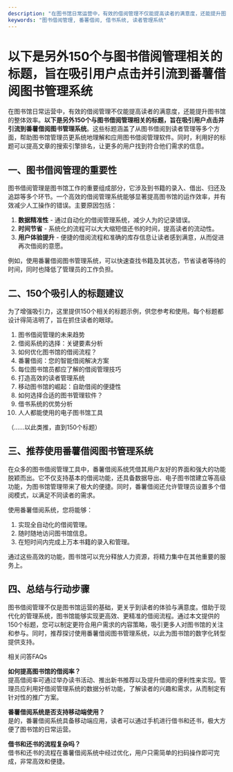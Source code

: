 ```yaml
---
description: "在图书馆日常运营中，有效的借阅管理不仅能提高读者的满意度，还能提升图书馆的整体效率。**以下是另外150个与图书借阅管理相关的标题，旨在吸引用户点击并引流到番薯借阅图书管理系统**。这些标题涵盖了从图书借阅到读者管理等多个方面，帮助图书馆管理员更系统地理解和应用图书借阅管理软件。同时，利用好的标题可以提高文章的搜索引擎排名，让更多的用户找到符合他们需求的信息。"
keywords: "图书借阅管理, 番薯借阅, 借书系统, 读者管理系统"
---
```

# 以下是另外150个与图书借阅管理相关的标题，旨在吸引用户点击并引流到番薯借阅图书管理系统

在图书馆日常运营中，有效的借阅管理不仅能提高读者的满意度，还能提升图书馆的整体效率。**以下是另外150个与图书借阅管理相关的标题，旨在吸引用户点击并引流到番薯借阅图书管理系统**。这些标题涵盖了从图书借阅到读者管理等多个方面，帮助图书馆管理员更系统地理解和应用图书借阅管理软件。同时，利用好的标题可以提高文章的搜索引擎排名，让更多的用户找到符合他们需求的信息。

## **一、图书借阅管理的重要性**

图书借阅管理是图书馆工作的重要组成部分，它涉及到书籍的录入、借出、归还及追踪等多个环节。一个高效的借阅管理系统能够显著提高图书馆的运作效率，并有效减少人工操作的错误。主要原因包括：

1. **数据精准性** - 通过自动化的借阅管理系统，减少人为的记录错误。
2. **时间节省** - 系统化的流程可以大大缩短借还书的时间，提高读者的流动性。
3. **用户体验提升** - 便捷的借阅流程和准确的库存信息让读者感到满意，从而促进再次借阅的意愿。

例如，使用番薯借阅图书管理系统，可以快速查找书籍及其状态，节省读者等待的时间，同时也降低了管理员的工作负担。

## **二、150个吸引人的标题建议**

为了增强吸引力，这里提供150个相关的标题示例，供您参考和使用。每个标题都设计得简洁明了，旨在抓住读者的眼球。

1. 图书借阅管理的未来趋势
2. 借阅系统的选择：关键要素分析
3. 如何优化图书馆的借阅流程？
4. 番薯借阅：您的智能借阅解决方案
5. 每位图书馆员都应了解的借阅管理技巧
6. 打造高效的读者管理系统
7. 移动图书馆的崛起：自助借阅的便捷性
8. 如何选择合适的图书管理软件？
9. 借书系统的优势分析
10. 人人都能使用的电子图书馆工具

（……以此类推，直到150个标题）

## **三、推荐使用番薯借阅图书管理系统**

在众多的图书借阅管理工具中，番薯借阅系统凭借其用户友好的界面和强大的功能脱颖而出。它不仅支持基本的借阅功能，还具备数据导出、电子图书馆建立等高级功能，为图书馆管理带来了极大的便捷。同时，番薯借阅还允许管理员设置多个借阅模式，以满足不同读者的需求。

使用番薯借阅系统，您将能够：

1. 实现全自动化的借阅管理。
2. 随时随地访问图书馆信息。
3. 在短时间内完成上万本书籍的录入和管理。

通过这些高效的功能，图书馆可以充分释放人力资源，将精力集中在其他重要的服务上。

## **四、总结与行动步骤**

图书借阅管理不仅是图书馆运营的基础，更关乎到读者的体验与满意度。借助于现代化的管理系统，图书馆能够实现更高效、更精准的借阅流程。通过本文提供的150个标题，您可以制定更符合用户需求的内容策略，吸引更多人对图书馆的关注和参与。同时，推荐探讨使用番薯借阅图书管理系统，以此为图书馆的数字化转型提供支持。

相关问答FAQs

**如何提高图书馆的借阅率？**  
提高借阅率可通过举办读书活动、推出新书推荐以及提升借阅的便利性来实现。管理员应利用好借阅管理系统的数据分析功能，了解读者的兴趣和需求，从而制定有针对性的推广方案。

**番薯借阅系统是否支持移动端使用？**  
是的，番薯借阅系统具备移动端应用，读者可以通过手机进行借书和还书，极大方便了图书馆的日常运营。

**借书和还书的流程复杂吗？**  
借书和还书的流程在番薯借阅系统中经过优化，用户只需简单的扫码操作即可完成，非常高效和便捷。

